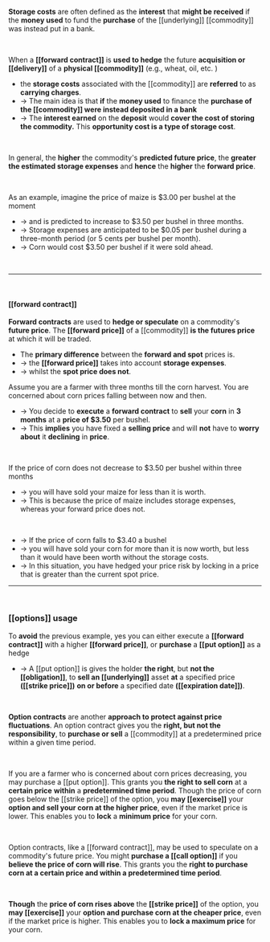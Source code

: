 
**Storage costs** are often defined as the **interest** that **might be received** if the **money used** to fund the **purchase** of the [[underlying]] [[commodity]] was instead put in a bank.

<br>

When a **[[forward contract]]** is **used to hedge** the future **acquisition or [[delivery]]** of a **physical [[commodity]]** (e.g., wheat, oil, etc. )

* the **storage costs** associated with the [[commodity]] are **referred** to as **carrying charges**. 
* -> The main idea is that **if** the **money used** to finance the **purchase of the [[commodity]] were instead deposited in a bank**
* -> The **interest earned** on the **deposit** would **cover the cost of storing the commodity.** This **opportunity cost is a type of storage cost**.

<br>

In general, the **higher** the commodity's **predicted future price**, the **greater the estimated storage expenses** and **hence** the **higher** the **forward price**.

<br>

As an example, imagine the price of maize is $3.00 per bushel at the moment
* -> and is predicted to increase to $3.50 per bushel in three months.
* -> Storage expenses are anticipated to be $0.05 per bushel during a three-month period (or 5 cents per bushel per month).
* -> Corn would cost $3.50 per bushel if it were sold ahead.

<br>

___

<br>

#### [[forward contract]]

**Forward contracts** are used to **hedge or speculate** on a commodity's **future price**.
The **[[forward price]]** of a [[commodity]] **is the futures price** at which it will be traded.

* The **primary difference** between the **forward and spot** prices is.
* -> the **[[forward price]]** takes into account **storage expenses**.
* -> whilst the **spot price does not**. 



Assume you are a farmer with three months till the corn harvest.
You are concerned about corn prices falling between now and then.
* -> You decide to **execute** a **forward contract** to **sell** your **corn** in **3 months** at a **price of $3.50** per bushel.
* -> This **implies** you have fixed a **selling price** and will **not** have to **worry about** it **declining** in **price**.

<br>

If the price of corn does not decrease to $3.50 per bushel within three months
* -> you will have sold your maize for less than it is worth.
* -> This is because the price of maize includes storage expenses, whereas your forward price does not.

<br>

* -> If the price of corn falls to $3.40 a bushel
* -> you will have sold your corn for more than it is now worth, but less than it would have been worth without the storage costs.
* -> In this situation, you have hedged your price risk by locking in a price that is greater than the current spot price.


___

<br>

### [[options]] usage

To **avoid** the previous example, yes you can either execute a **[[forward contract]]** with a higher **[[forward price]]**, or **purchase** a **[[put option]]** as a hedge

* -> A [[put option]] is gives the holder **the right**, but **not the [[obligation]]**, to **sell an [[underlying]]** asset **at** a specified price **([[strike price]])** **on or before** a specified date **([[expiration date]])**.

<br>

**Option contracts** are another **approach to protect against price fluctuations**. An option contract gives you the **right, but not the responsibility**, to **purchase or sell** a [[commodity]] at a predetermined price within a given time period.  

<br>

If you are a farmer who is concerned about corn prices decreasing, you may purchase a [[put option]]. This grants you **the right to sell corn** at a **certain price** **within** a **predetermined time period**. Though the price of corn goes below the [[strike price]] of the option, you **may [[exercise]]** your **option  and sell your corn at the higher price**, even if the market price is lower. This enables you to **lock** a **minimum price** for your corn.

<br>

Option contracts, like a [[forward contract]], may be used to speculate on a commodity's future price. You might **purchase a [[call option]]** if you **believe the price of corn will rise**. This grants you the **right to purchase corn at a certain price and within a predetermined time period**.

<br>

**Though** the **price of corn rises above** the **[[strike price]]** of the option, you **may [[exercise]]** your **option and purchase corn at the cheaper price**, even if the market price is higher.
This enables you to **lock a maximum price** for your corn.
<br>




